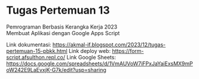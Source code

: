 # Tugas Pertemuan 13
Pemrograman Berbasis Kerangka Kerja 2023  
Membuat Aplikasi dengan Google Apps Script

Link dokumentasi: https://akmal-if.blogspot.com/2023/12/tugas-pertemuan-15-pbkk.html
Link deploy web: https://form-script.afsulthon.repl.co/
Link Google Sheets: https://docs.google.com/spreadsheets/d/1VmAUVoW7iFPxJaYaiExsMX9mPoW242E9LaEvxjK-G7k/edit?usp=sharing